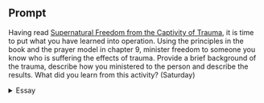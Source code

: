 ---
---

## Prompt

Having read [Supernatural Freedom from the Captivity of Trauma], it is time to put what you have learned into operation. Using the principles in the book and the prayer model in chapter 9, minister freedom to someone you know who is suffering the effects of trauma. Provide a brief background of the trauma, describe how you ministered to the person and describe the results. What did you learn from this activity? (Saturday)

[Supernatural Freedom from the Captivity of Trauma]: https://read.amazon.com/?asin=B07NWL5Q26

<details>
  <summary>Essay</summary>

  <p>
    Although I have spoken to several individuals, I have not been able to minister freedom to any. I labored awkwardly through the various prayer prompts and could not apply them. I felt contrived and mechanical. I was unprepared because I had not fully embraced the methodology or the theology.
  </p>

  <p>
    I extrapolated from the book the process of self-image actualization (recognizing one’s identity as God’s image bearer) that eventually leads to freedom from spiritual bondage.
  </p>

  <blockquote>
    Every single label you’ve listened to about yourself, every lie said about you, is absolutely about stealing, killing, and destroying the dream of God for your life. As long as you believe that stuff, you will never enter into the fullness of who you were created to be” (p. 129).
  </blockquote>

  <p>
    I agree with Hutchings that human and demonic influences require our permission to change the trajectory (Ps 1:1; Eph 4:27), but I also believe that God has absolute and sovereign power over every creation (Deu 32:39; Num 23:19; Ps 138:8; Phil 1:6). I tried to place myself outside the perspective of my experiences and learn from Hutchings’ vast knowledge and expertise, but ultimately, I must accept Hutchings’ teaching fully to minister honestly and faithfully.
  </p>

  <p>
    I struggle to accept Hutchings’ sentiment, “As long as you believe that stuff, you will never enter into the fullness of who you were created to be.” For me, grace is the foundation of faith (Eph 2:8). Belief acts upon that endowment of faith. If the person believes in lies, changing what they believe might not affect the underlying faith. When focusing on changing one’s belief system through rational (or irrational) persuasions, sometimes that belief becomes superficial and fickle. I have seen the cycles of conversions and reversions repeated many times when leading people through the process of identifying and whacking those evil thoughts that pop up. We must help people to know the truth in Christ, which will set them free, but I differ in how we pursue that knowledge.
  </p>

  <p>
    My conversion experience played a colossal role in shaping how I pursue the Lord. I was angry and belligerent; this smug misanthropist cared nothing for God. But at a moment of pure divine grace, I was transformed instantly. Though my journey with the Lord has not been linear, fundamentally, my faith in Jesus never regressed because I am still focused on learning to walk. “Walk in the Spirit, and ye shall not fulfil the lust of the flesh” (Gal 5:16). Some might read this passage and focus on the part: “not fulfil the lust of the flesh.” Instead of transfixing on denying the flesh and its evil proclivities, I focus instead on the first part, “Walk in the Spirit.” In the pursuit of Christ, when I walk in the Spirit, I am not elsewhere fulfilling the lust of the flesh. “Let us lay aside every weight, and the sin which doth so easily beset us” (Heb 12:1). Hutchings’ teaching is invaluable in helping Christians identify the sin that weighs them down. That phase is imperative, but we must “forget those things that are behind, and reaching forth unto those things that are before” (Phil 3:13), and “let us run with patience the race that is set before us.”
  </p>
  <samp></samp>
</details>
